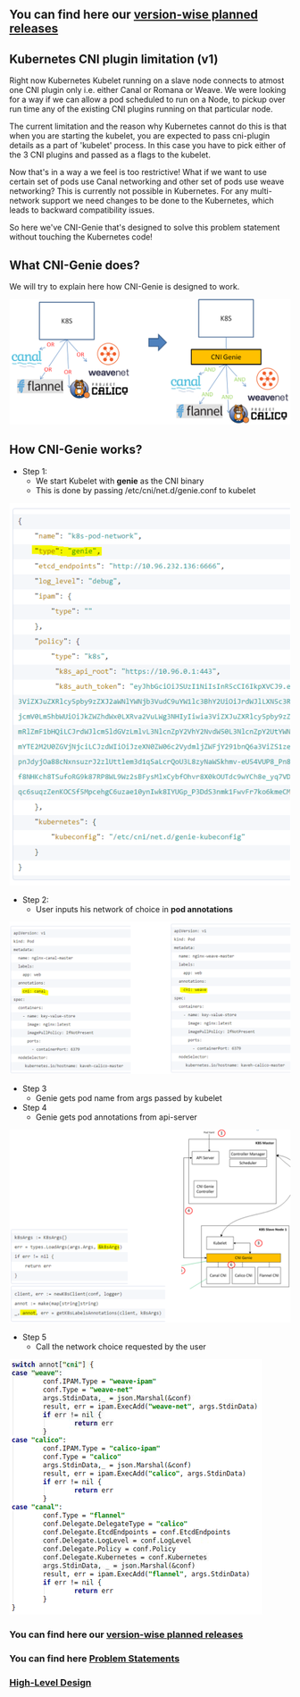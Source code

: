 ## You can find here our [version-wise planned releases](FutureEnhancements.md)

## Kubernetes CNI plugin limitation (v1)

Right now Kubernetes Kubelet running on a slave node connects to atmost one CNI plugin only i.e. either Canal or Romana or Weave.
We were looking for a way if we can allow a pod scheduled to run on a Node, to pickup over run time any of the existing CNI plugins running on that particular node.

The current limitation and the reason why Kubernetes cannot do this is that when you are starting the kubelet, you are expected to pass cni-plugin details as a part of 'kubelet' process.
In this case you have to pick either of the 3 CNI plugins and passed as a flags to the kubelet.

Now that's in a way a we feel is too restrictive! What if we want to use certain set of pods use Canal networking and other set of pods use weave networking? This is currently not possible in Kubernetes. 
For any multi-network support we need changes to be done to the Kubernetes, which leads to backward compatibility issues.

So here we've CNI-Genie that's designed to solve this problem statement without touching the Kubernetes code! 

## What CNI-Genie does?
We will try to explain here how CNI-Genie is designed to work. 

![image](what-cni-genie.png)

## How CNI-Genie works?

* Step 1: 
  * We start Kubelet with **genie** as the CNI binary
  * This is done by passing /etc/cni/net.d/genie.conf to kubelet
  
![image](how-step1.png)

* Step 2:
  * User inputs his network of choice in **pod annotations**
  
![image](how-step2.png)

* Step 3
  * Genie gets pod name from args passed by kubelet
* Step 4
  * Genie gets pod annotations from api-server

![image](how-step3.png)

* Step 5
  * Call the network choice requested by the user

![image](how-step5.png)


### You can find here our [version-wise planned releases](FutureEnhancements.md)

### You can find here [Problem Statements](INTRODUCTION.md)

### [High-Level Design](HLD.md)

